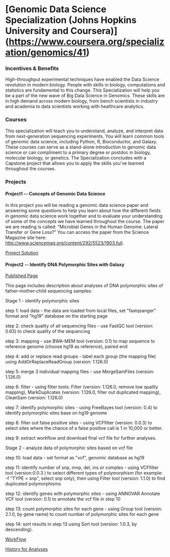 # [Genomic Data Science Specialization (Johns Hopkins University and Coursera)] (https://www.coursera.org/specialization/genomics/41)


### Incentives & Benefits
High-throughput experimental techniques have enabled the Data Science revolution in modern biology. People with skills in biology, computations and statistics are fundamental to this change. This Specialization will help you be a part of the new wave of Big Data Science in Genomics. These skills are in high demand across modern biology, from bench scientists in industry and academia to data scientists working with healthcare analytics.

### Courses
This specialization will teach you to understand, analyze, and interpret data from next-generation sequencing experiments. You will learn common tools of genomic data science, including Python, R, Bioconductor, and Galaxy. These courses can serve as a stand-alone introduction to genomic data science or can compliment to a primary degree or postdoc in biology, molecular biology, or genetics. The Specialization concludes with a Capstone project that allows you to apply the skills you've learned throughout the courses.

### Projects

#### Project1 -- Concepts of Genomic Data Science

In this project you will be reading a genomic data science paper and answering some questions to help you learn about how the different fields in genomic data science work together and to evaluate your understanding of some of the concepts we have learned throughout the course. The paper we are reading is called: “Microbial Genes in the Human Genome: Lateral Transfer or Gene Loss?” You can access the paper from the Science Magazine site here: http://www.sciencemag.org/content/292/5523/1903.full.

[Project Solution](https://github.com/lanttern/Genomic-Data-Science/blob/master/Course1_Introduction%20to%20Genomic%20Technologies/Course%20Project_test2.pdf)

#### Project2 -- Identify DNA Polymorphic Sites with Galaxy

[Published Page]( https://usegalaxy.org/u/coursera/p/genomic-data-science-with-galaxyidentify-polymorphic-sites)

This page includes description about analyses of DNA polymorphic sites of father-mother-child sequencing samples:

Stage 1 - identify polymorphic sites

step 1: load data - the data are loaded from local files, set "fastqsanger" format and "hg19" database on the starting page

step 2: check quality of all sequencing files - use FastQC tool (version: 0.63) to check quality of the sequencing

step 3: mapping - use BWA-MEM tool (version: 0.1) to map sequence to reference genome (choose hg19 as reference), paired end

step 4: add or replace read groups - label each group (the mapping file) using AddOrReplaceReadGroup (version: 1.126.0)

step 5: merge 3 individual mapping files - use MergeSamFiles (version: 1.126.0)

step 6: filter - using filter tools: Filter (version: 1.126.0, remove low quality mapping), MarkDuplicates (version: 1.126.0, filter out duplicated mapping), CleanSam (version: 1.126.0)

step 7: identify polymorphic sites - using FreeBayes tool (version: 0.4) to identify polymorphic sites base on hg19 genome

step 8: filter out false positive sites - using VCFfilter (version: 0.0.3) to select sites where the chance of a false positive call is 1 in 10,000 or better.

step 9: extract workflow and download final vcf file for further analyses.

Stage 2 - analyze data of polymorphic sites based on vcf file

step 10: load data - set format as "vcf", genomic database as hg19

step 11: identify number of snp, mnp, del, ins or complex - using VCFfilter tool (version:0.0.3 ) to select different types of polymorphism (for example: -f "TYPE = snp", select snp only), then using Filter tool (version: 1.1.0) to find duplicated polymorphisms

step 12: identify genes with polymorphic sites - using ANNOVAR Annotate VCF tool (version: 0.1) to annotate the  vcf file in step 10

step 13: count polymorphic sites for each gene - using Group tool (version: 2.1.0, by gene name) to count number of polymorphic sites for each gene

step 14: sort results in step 13 using Sort tool (version: 1.0.3, by descending).

[WorkFlow](https://usegalaxy.org/workflow/display_by_username_and_slug?username=coursera&slug=workflow-constructed-from-history-genomic-data-science-with-galaxy-project---completed)

[History for Analyses](https://usegalaxy.org/u/coursera/h/workflow-constructed-from-history-genomic-data-science-with-galaxy-project---completed)
